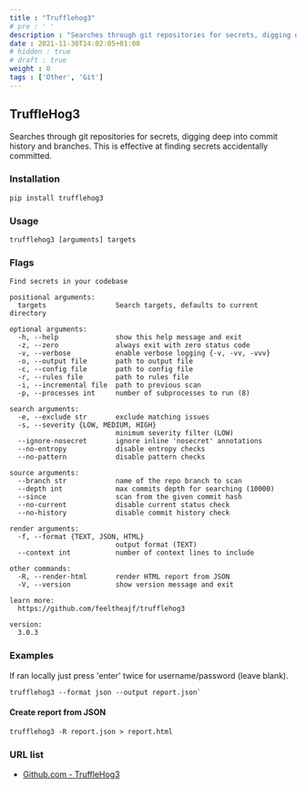 ```yaml
---
title : "Trufflehog3"
# pre : ' '
description : "Searches through git repositories for secrets, digging deep into commit history and branches. This is effective at finding secrets accidentally committed."
date : 2021-11-30T14:02:05+01:00
# hidden : true
# draft : true
weight : 0
tags : ['Other', 'Git']
---
```


## TruffleHog3

Searches through git repositories for secrets, digging deep into commit history and branches. This is effective at finding secrets accidentally committed.

### Installation

```plain
pip install trufflehog3
```

### Usage

```plain
trufflehog3 [arguments] targets
```

### Flags

```plain
Find secrets in your codebase

positional arguments:
  targets                 Search targets, defaults to current directory

optional arguments:
  -h, --help              show this help message and exit
  -z, --zero              always exit with zero status code
  -v, --verbose           enable verbose logging {-v, -vv, -vvv}
  -o, --output file       path to output file
  -c, --config file       path to config file
  -r, --rules file        path to rules file
  -i, --incremental file  path to previous scan
  -p, --processes int     number of subprocesses to run (8)

search arguments:
  -e, --exclude str       exclude matching issues
  -s, --severity {LOW, MEDIUM, HIGH}
                          minimum severity filter (LOW)
  --ignore-nosecret       ignore inline 'nosecret' annotations
  --no-entropy            disable entropy checks
  --no-pattern            disable pattern checks

source arguments:
  --branch str            name of the repo branch to scan
  --depth int             max commits depth for searching (10000)
  --since                 scan from the given commit hash
  --no-current            disable current status check
  --no-history            disable commit history check

render arguments:
  -f, --format {TEXT, JSON, HTML}
                          output format (TEXT)
  --context int           number of context lines to include

other commands:
  -R, --render-html       render HTML report from JSON
  -V, --version           show version message and exit

learn more:
  https://github.com/feeltheajf/trufflehog3

version:
  3.0.3
```

### Examples

If ran locally just press 'enter' twice for username/password (leave blank).

```plain
trufflehog3 --format json --output report.json`
```

#### Create report from JSON

```plain
trufflehog3 -R report.json > report.html
```

### URL list

* [Github.com - TruffleHog3](https://github.com/feeltheajf/truffleHog3)
